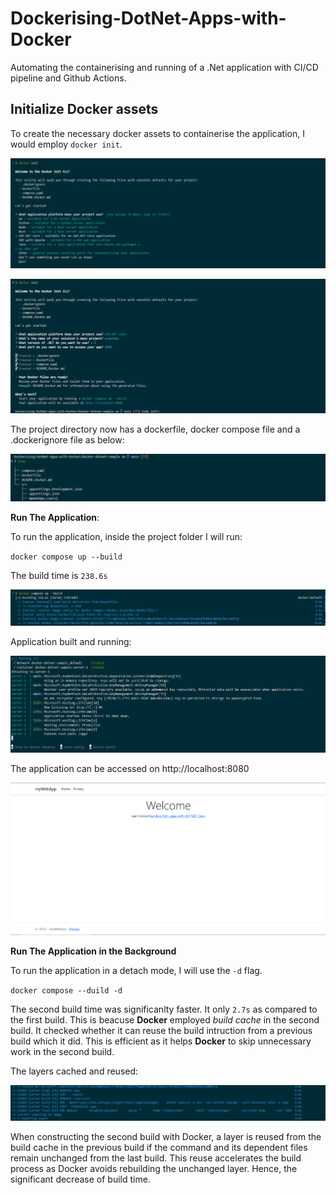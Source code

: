 # Dockerising-DotNet-Apps-with-Docker
Automating the containerising and running of a .Net application with CI/CD pipeline and Github Actions. 

## Initialize Docker assets
To create the necessary docker assets to containerise the application, I would employ `docker init`.<p>
![alt text](image.png) <p>
![alt text](image-2.png)<p>

The project directory now has a dockerfile, docker compose file and a .dockerignore file as below:<p>
![alt text](image-1.png)

**Run The Application**:<p>
To run the application, inside the project folder I will run:

`
docker compose up --build
`  

The build time is `238.6s`<p>
![alt text](image-3.png)

Application built and running:<p>
![alt text](image-4.png)

The application can be accessed on http://localhost:8080 <p>
![mywebapp](image-6.png)

**Run The Application in the Background**<p>
To run the application in a detach mode, I will use the `-d` flag.

`
docker compose --duild -d 
`

The second build time was significanlty faster. It only `2.7s` as compared to the first build. 
This is beacuse **Docker** employed *build cache* in the second build. It checked whether it can reuse the build intruction from a previous build which it did. This is efficient as it helps **Docker** to skip unnecessary work in the second build.<p>
The layers cached and reused: <p>
![cached layers](image-5.png)<p>
When constructing the second build with Docker, a layer is reused from the build cache in the previous build if the command and its dependent files remain unchanged from the last build. This reuse accelerates the build process as Docker avoids rebuilding the unchanged layer. Hence, the significant decrease of build time. 






